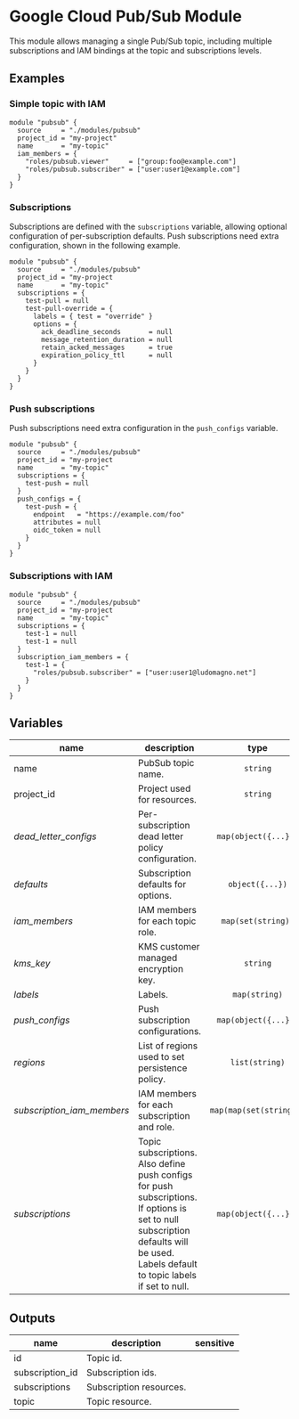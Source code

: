 # Google Cloud Pub/Sub Module

This module allows managing a single Pub/Sub topic, including multiple subscriptions and IAM bindings at the topic and subscriptions levels.


## Examples

### Simple topic with IAM

```hcl
module "pubsub" {
  source     = "./modules/pubsub"
  project_id = "my-project"
  name       = "my-topic"
  iam_members = {
    "roles/pubsub.viewer"     = ["group:foo@example.com"]
    "roles/pubsub.subscriber" = ["user:user1@example.com"]
  }
}
```

### Subscriptions

Subscriptions are defined with the `subscriptions` variable, allowing optional configuration of per-subscription defaults. Push subscriptions need extra configuration, shown in the following example.

```hcl
module "pubsub" {
  source     = "./modules/pubsub"
  project_id = "my-project
  name       = "my-topic"
  subscriptions = {
    test-pull = null
    test-pull-override = {
      labels = { test = "override" }
      options = {
        ack_deadline_seconds       = null
        message_retention_duration = null
        retain_acked_messages      = true
        expiration_policy_ttl      = null
      }
    }
  }
}
```

### Push subscriptions

Push subscriptions need extra configuration in the `push_configs` variable.

```hcl
module "pubsub" {
  source     = "./modules/pubsub"
  project_id = "my-project
  name       = "my-topic"
  subscriptions = {
    test-push = null
  }
  push_configs = {
    test-push = {
      endpoint   = "https://example.com/foo"
      attributes = null
      oidc_token = null
    }
  }
}
```

### Subscriptions with IAM

```hcl
module "pubsub" {
  source     = "./modules/pubsub"
  project_id = "my-project
  name       = "my-topic"
  subscriptions = {
    test-1 = null
    test-1 = null
  }
  subscription_iam_members = {
    test-1 = {
      "roles/pubsub.subscriber" = ["user:user1@ludomagno.net"]
    }
  }
}
```

<!-- BEGIN TFDOC -->
## Variables

| name | description | type | required | default |
|---|---|:---: |:---:|:---:|
| name | PubSub topic name. | <code title="">string</code> | ✓ |  |
| project_id | Project used for resources. | <code title="">string</code> | ✓ |  |
| *dead_letter_configs* | Per-subscription dead letter policy configuration. | <code title="map&#40;object&#40;&#123;&#10;topic                &#61; string&#10;max_delivery_attemps &#61; number&#10;&#125;&#41;&#41;">map(object({...}))</code> |  | <code title="">{}</code> |
| *defaults* | Subscription defaults for options. | <code title="object&#40;&#123;&#10;ack_deadline_seconds       &#61; number&#10;message_retention_duration &#61; number&#10;retain_acked_messages      &#61; bool&#10;expiration_policy_ttl      &#61; string&#10;&#125;&#41;">object({...})</code> |  | <code title="&#123;&#10;ack_deadline_seconds       &#61; null&#10;message_retention_duration &#61; null&#10;retain_acked_messages      &#61; null&#10;expiration_policy_ttl      &#61; null&#10;&#125;">...</code> |
| *iam_members* | IAM members for each topic role. | <code title="map&#40;set&#40;string&#41;&#41;">map(set(string))</code> |  | <code title="">{}</code> |
| *kms_key* | KMS customer managed encryption key. | <code title="">string</code> |  | <code title="">null</code> |
| *labels* | Labels. | <code title="map&#40;string&#41;">map(string)</code> |  | <code title="">{}</code> |
| *push_configs* | Push subscription configurations. | <code title="map&#40;object&#40;&#123;&#10;attributes &#61; map&#40;string&#41;&#10;endpoint   &#61; string&#10;oidc_token &#61; object&#40;&#123;&#10;audience              &#61; string&#10;service_account_email &#61; string&#10;&#125;&#41;&#10;&#125;&#41;&#41;">map(object({...}))</code> |  | <code title="">{}</code> |
| *regions* | List of regions used to set persistence policy. | <code title="list&#40;string&#41;">list(string)</code> |  | <code title="">[]</code> |
| *subscription_iam_members* | IAM members for each subscription and role. | <code title="map&#40;map&#40;set&#40;string&#41;&#41;&#41;">map(map(set(string)))</code> |  | <code title="">{}</code> |
| *subscriptions* | Topic subscriptions. Also define push configs for push subscriptions. If options is set to null subscription defaults will be used. Labels default to topic labels if set to null. | <code title="map&#40;object&#40;&#123;&#10;labels &#61; map&#40;string&#41;&#10;options &#61; object&#40;&#123;&#10;ack_deadline_seconds       &#61; number&#10;message_retention_duration &#61; number&#10;retain_acked_messages      &#61; bool&#10;expiration_policy_ttl      &#61; string&#10;&#125;&#41;&#10;&#125;&#41;&#41;">map(object({...}))</code> |  | <code title="">{}</code> |

## Outputs

| name | description | sensitive |
|---|---|:---:|
| id | Topic id. |  |
| subscription_id | Subscription ids. |  |
| subscriptions | Subscription resources. |  |
| topic | Topic resource. |  |
<!-- END TFDOC -->
